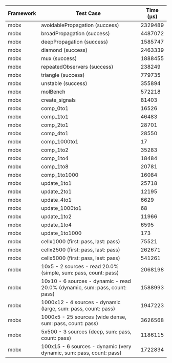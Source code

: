 | Framework | Test Case | Time (μs) |
| --- | --- | --- |
| mobx | avoidablePropagation (success) | 2329489 |
| mobx | broadPropagation (success) | 4487072 |
| mobx | deepPropagation (success) | 1585747 |
| mobx | diamond (success) | 2463339 |
| mobx | mux (success) | 1888455 |
| mobx | repeatedObservers (success) | 238249 |
| mobx | triangle (success) | 779735 |
| mobx | unstable (success) | 355894 |
| mobx | molBench | 572218 |
| mobx | create_signals | 81403 |
| mobx | comp_0to1 | 16526 |
| mobx | comp_1to1 | 46483 |
| mobx | comp_2to1 | 28701 |
| mobx | comp_4to1 | 28550 |
| mobx | comp_1000to1 | 17 |
| mobx | comp_1to2 | 35283 |
| mobx | comp_1to4 | 18484 |
| mobx | comp_1to8 | 20781 |
| mobx | comp_1to1000 | 16084 |
| mobx | update_1to1 | 25718 |
| mobx | update_2to1 | 12195 |
| mobx | update_4to1 | 6629 |
| mobx | update_1000to1 | 68 |
| mobx | update_1to2 | 11966 |
| mobx | update_1to4 | 6595 |
| mobx | update_1to1000 | 173 |
| mobx | cellx1000 (first: pass, last: pass) | 75521 |
| mobx | cellx2500 (first: pass, last: pass) | 262671 |
| mobx | cellx5000 (first: pass, last: pass) | 541261 |
| mobx | 10x5 - 2 sources - read 20.0% (simple, sum: pass, count: pass) | 2068198 |
| mobx | 10x10 - 6 sources - dynamic - read 20.0% (dynamic, sum: pass, count: pass) | 1588993 |
| mobx | 1000x12 - 4 sources - dynamic (large, sum: pass, count: pass) | 1947223 |
| mobx | 1000x5 - 25 sources (wide dense, sum: pass, count: pass) | 3626568 |
| mobx | 5x500 - 3 sources (deep, sum: pass, count: pass) | 1186115 |
| mobx | 100x15 - 6 sources - dynamic (very dynamic, sum: pass, count: pass) | 1722834 |
